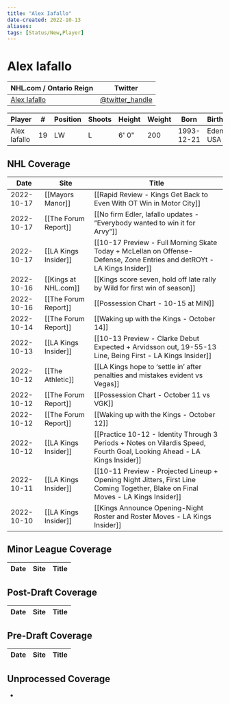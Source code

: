 ```yaml
---
title: "Alex Iafallo"
date-created: 2022-10-13
aliases: 
tags: [Status/New,Player]
---
```


# Alex Iafallo

NHL.com / Ontario Reign | Twitter
-|-
[Alex Iafallo](https://www.nhl.com/player/alex-iafallo-8480113) | [@twitter_handle](https://twitter.com/)

Player | \# | Position | Shoots | Height | Weight | Born | Birthplace | Draft 
-|-|-|-|-|-|-|-|-
Alex Iafallo | 19 | LW | L | 6' 0" | 200 | 1993-12-21 | Eden, NY, USA | 



## NHL  Coverage
| Date       | Site                 | Title                               | 
| ---------- | -------------------- | ----------------------------------- |
| 2022-10-17 | [[Mayors Manor]] | [[Rapid Review - Kings Get Back to Even With OT Win in Motor City]]                                                                                            |
| 2022-10-17 | [[The Forum Report]] | [[No firm Edler, Iafallo updates - “Everybody wanted to win it for Arvy”]]                                                                                              |
| 2022-10-17 | [[LA Kings Insider]] | [[10-17 Preview - Full Morning Skate Today + McLellan on Offense-Defense, Zone Entries and detROYt - LA Kings Insider]]                                                                                                                               |
| 2022-10-16 | [[Kings at NHL.com]] | [[Kings score seven, hold off late rally by Wild for first win of season]]                                                                                 |
| 2022-10-16 | [[The Forum Report]] | [[Possession Chart - 10-15 at MIN]]                                                       |
| 2022-10-14 | [[The Forum Report]] | [[Waking up with the Kings - October 14]]
| 2022-10-13 | [[LA Kings Insider]] | [[10-13 Preview - Clarke Debut Expected + Arvidsson out, 19-55-13 Line, Being First - LA Kings Insider]]
| 2022-10-12 | [[The Athletic]] | [[LA Kings hope to ‘settle in’ after penalties and mistakes evident vs Vegas]]
| 2022-10-12 | [[The Forum Report]] | [[Possession Chart - October 11 vs VGK]]
| 2022-10-12 | [[The Forum Report]] | [[Waking up with the Kings - October 12]]
| 2022-10-12 | [[LA Kings Insider]] | [[Practice 10-12 - Identity Through 3 Periods + Notes on Vilardis Speed, Fourth Goal, Looking Ahead - LA Kings Insider]]
| 2022-10-11 | [[LA Kings Insider]] | [[10-11 Preview - Projected Lineup + Opening Night Jitters, First Line Coming Together, Blake on Final Moves - LA Kings Insider]]
| 2022-10-10 | [[LA Kings Insider]] | [[Kings Announce Opening-Night Roster and Roster Moves - LA Kings Insider]]

## Minor League Coverage
Date | Site |  Title
---|---|---



## Post-Draft Coverage
Date | Site |  Title
---|---|---



## Pre-Draft Coverage
Date | Site |  Title
---|---|---


## Unprocessed Coverage
- 
